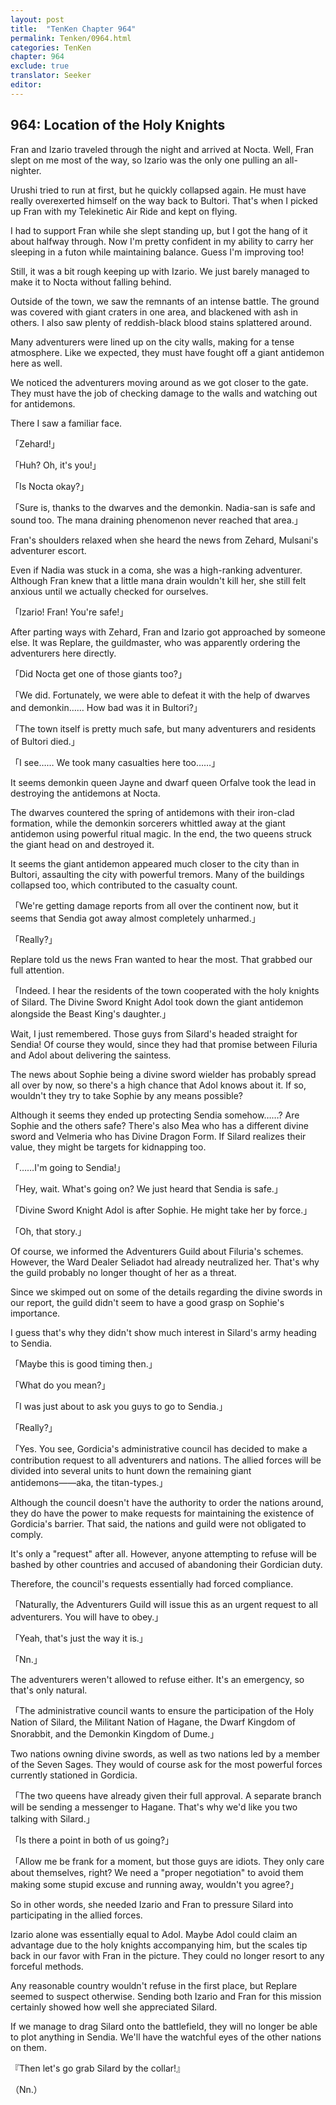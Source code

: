 ```yaml
---
layout: post
title:  "TenKen Chapter 964"
permalink: Tenken/0964.html
categories: TenKen
chapter: 964
exclude: true
translator: Seeker
editor: 
---
```

<h2>964: Location of the Holy Knights</h2>

 Fran and Izario traveled through the night and arrived at Nocta. Well, Fran slept on me most of the way, so Izario was the only one pulling an all-nighter.

 Urushi tried to run at first, but he quickly collapsed again. He must have really overexerted himself on the way back to Bultori. That's when I picked up Fran with my Telekinetic Air Ride and kept on flying.

 I had to support Fran while she slept standing up, but I got the hang of it about halfway through. Now I'm pretty confident in my ability to carry her sleeping in a futon while maintaining balance. Guess I'm improving too!

 Still, it was a bit rough keeping up with Izario. We just barely managed to make it to Nocta without falling behind.

 Outside of the town, we saw the remnants of an intense battle. The ground was covered with giant craters in one area, and blackened with ash in others. I also saw plenty of reddish-black blood stains splattered around.

 Many adventurers were lined up on the city walls, making for a tense atmosphere. Like we expected, they must have fought off a giant antidemon here as well.

 We noticed the adventurers moving around as we got closer to the gate. They must have the job of checking damage to the walls and watching out for antidemons.

 There I saw a familiar face.

「Zehard!」

「Huh? Oh, it's you!」

「Is Nocta okay?」

「Sure is, thanks to the dwarves and the demonkin. Nadia-san is safe and sound too. The mana draining phenomenon never reached that area.」

 Fran's shoulders relaxed when she heard the news from Zehard, Mulsani's adventurer escort.

 Even if Nadia was stuck in a coma, she was a high-ranking adventurer. Although Fran knew that a little mana drain wouldn't kill her, she still felt anxious until we actually checked for ourselves.

「Izario! Fran! You're safe!」

 After parting ways with Zehard, Fran and Izario got approached by someone else. It was Replare, the guildmaster, who was apparently ordering the adventurers here directly.

「Did Nocta get one of those giants too?」

「We did. Fortunately, we were able to defeat it with the help of dwarves and demonkin…… How bad was it in Bultori?」

「The town itself is pretty much safe, but many adventurers and residents of Bultori died.」

「I see…… We took many casualties here too……」

 It seems demonkin queen Jayne and dwarf queen Orfalve took the lead in destroying the antidemons at Nocta.

 The dwarves countered the spring of antidemons with their iron-clad formation, while the demonkin sorcerers whittled away at the giant antidemon using powerful ritual magic. In the end, the two queens struck the giant head on and destroyed it.

 It seems the giant antidemon appeared much closer to the city than in Bultori, assaulting the city with powerful tremors. Many of the buildings collapsed too, which contributed to the casualty count.

「We're getting damage reports from all over the continent now, but it seems that Sendia got away almost completely unharmed.」

「Really?」

 Replare told us the news Fran wanted to hear the most. That grabbed our full attention.

「Indeed. I hear the residents of the town cooperated with the holy knights of Silard. The Divine Sword Knight Adol took down the giant antidemon alongside the Beast King's daughter.」

 Wait, I just remembered. Those guys from Silard's headed straight for Sendia! Of course they would, since they had that promise between Filuria and Adol about delivering the saintess.

 The news about Sophie being a divine sword wielder has probably spread all over by now, so there's a high chance that Adol knows about it. If so, wouldn't they try to take Sophie by any means possible?

 Although it seems they ended up protecting Sendia somehow……? Are Sophie and the others safe? There's also Mea who has a different divine sword and Velmeria who has Divine Dragon Form. If Silard realizes their value, they might be targets for kidnapping too.

「……I'm going to Sendia!」

「Hey, wait. What's going on? We just heard that Sendia is safe.」

「Divine Sword Knight Adol is after Sophie. He might take her by force.」

「Oh, that story.」

 Of course, we informed the Adventurers Guild about Filuria's schemes. However, the Ward Dealer Seliadot had already neutralized her. That's why the guild probably no longer thought of her as a threat.

 Since we skimped out on some of the details regarding the divine swords in our report, the guild didn't seem to have a good grasp on Sophie's importance.

 I guess that's why they didn't show much interest in Silard's army heading to Sendia.

「Maybe this is good timing then.」

「What do you mean?」

「I was just about to ask you guys to go to Sendia.」

「Really?」

「Yes. You see, Gordicia's administrative council has decided to make a contribution request to all adventurers and nations. The allied forces will be divided into several units to hunt down the remaining giant antidemons――aka, the titan-types.」

 Although the council doesn't have the authority to order the nations around, they do have the power to make requests for maintaining the existence of Gordicia's barrier. That said, the nations and guild were not obligated to comply.

 It's only a "request" after all. However, anyone attempting to refuse will be bashed by other countries and accused of abandoning their Gordician duty.

 Therefore, the council's requests essentially had forced compliance.

「Naturally, the Adventurers Guild will issue this as an urgent request to all adventurers. You will have to obey.」

「Yeah, that's just the way it is.」

「Nn.」

 The adventurers weren't allowed to refuse either. It's an emergency, so that's only natural.

「The administrative council wants to ensure the participation of the Holy Nation of Silard, the Militant Nation of Hagane, the Dwarf Kingdom of Snorabbit, and the Demonkin Kingdom of Dume.」

 Two nations owning divine swords, as well as two nations led by a member of the Seven Sages. They would of course ask for the most powerful forces currently stationed in Gordicia.

「The two queens have already given their full approval. A separate branch will be sending a messenger to Hagane. That's why we'd like you two talking with Silard.」

「Is there a point in both of us going?」

「Allow me be frank for a moment, but those guys are idiots. They only care about themselves, right? We need a "proper negotiation" to avoid them making some stupid excuse and running away, wouldn't you agree?」

 So in other words, she needed Izario and Fran to pressure Silard into participating in the allied forces.

 Izario alone was essentially equal to Adol. Maybe Adol could claim an advantage due to the holy knights accompanying him, but the scales tip back in our favor with Fran in the picture. They could no longer resort to any forceful methods.

 Any reasonable country wouldn't refuse in the first place, but Replare seemed to suspect otherwise. Sending both Izario and Fran for this mission certainly showed how well she appreciated Silard.

 If we manage to drag Silard onto the battlefield, they will no longer be able to plot anything in Sendia. We'll have the watchful eyes of the other nations on them.

『Then let's go grab Silard by the collar!』

（Nn.）



